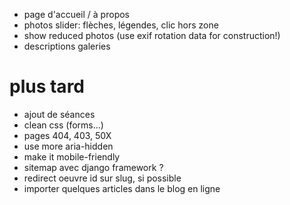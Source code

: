 * page d'accueil / à propos
* photos slider: flèches, légendes, clic hors zone
* show reduced photos (use exif rotation data for construction!)
* descriptions galeries

# plus tard
* ajout de séances
* clean css (forms...)
* pages 404, 403, 50X
* use more aria-hidden
* make it mobile-friendly
* sitemap avec django framework ?
* redirect oeuvre id sur slug, si possible
* importer quelques articles dans le blog en ligne
